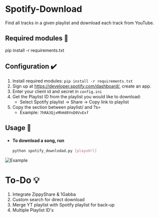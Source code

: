 # Spotify-Download 
Find all tracks in a given playlist and download each track from YouTube.

## Required modules 🧾
pip install -r requirements.txt

## Configuration ✔️
1. Install required modules: `pip install -r requirements.txt`
1. Sign up at https://developer.spotify.com/dashboard/, create an app.
2. Enter your client id and secret in `config.ini`
3. Get the Playlist ID from the playlist you would like to download:
	* Select Spotify playlist -> Share -> Copy link to playlist
4. Copy the section between playlist/ and ?s=
	* Example: `7hRA3QjxMhHd0YnD0VvExf`

## Usage 📘

- #### To download a song, run

  ```bash
  python spotify_downlodad.py [playuUrl]
  ```

![Example](https://github.com/remonhob/Spotify-DL/blob/master/example.png)
	
# To-Do 💡
1. Integrate ZippyShare & 1Gabba
2. Custom search for direct download
3. Merge YT playlist with Spotify playlist for back-up
4. Multiple Playlist ID's
